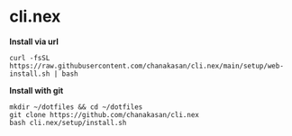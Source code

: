 # cli.nex

**Install via url**
```
curl -fsSL https://raw.githubusercontent.com/chanakasan/cli.nex/main/setup/web-install.sh | bash
```

**Install with git**
```
mkdir ~/dotfiles && cd ~/dotfiles
git clone https://github.com/chanakasan/cli.nex
bash cli.nex/setup/install.sh
```
